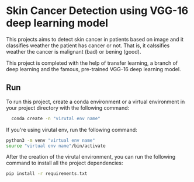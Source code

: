 
# Skin Cancer Detection using VGG-16 deep learning model

This projects aims to detect skin cancer in patients based on image and it classifies weather the patient has cancer or not. That is, it calssifies weather the cancer is malignant (bad) or bening (good).

This project is completed with the help of transfer learning, a branch of deep learning and the famous, pre-trained VGG-16 deep learning model. 


## Run

To run this project, create a conda environment or a virtual environment in your project directory with the following command:

```bash
  conda create -n "virutal env name"
```
If you're using virutal env, run the following command:
```bash
python3 -m venv "virtual env name"
source "virtual env name"/bin/activate
```
After the creation of the virutal environment, you can run the following command to install all the project dependencies:
```bash
pip install -r requirements.txt
```

